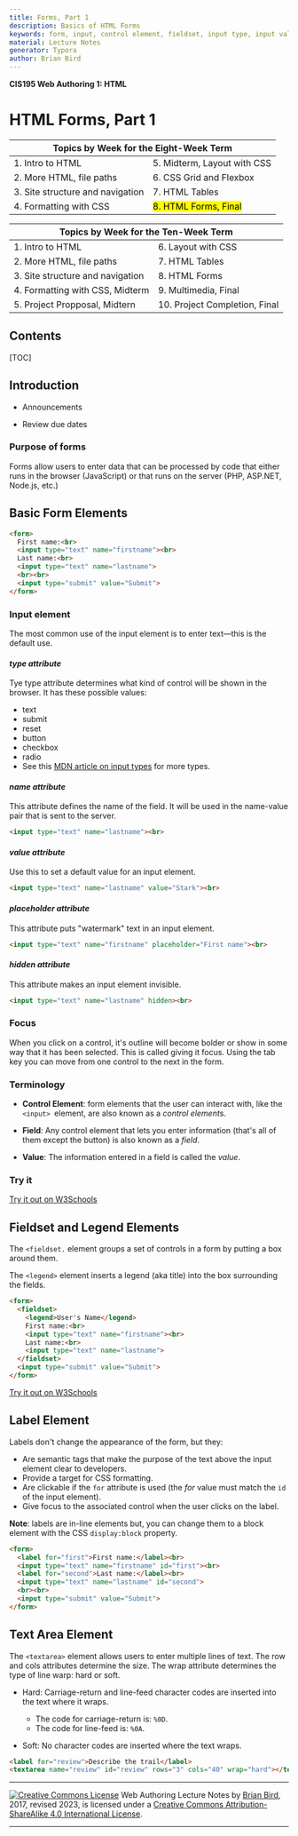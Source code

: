 ```yaml
---
title: Forms, Part 1
description: Basics of HTML Forms
keywords: form, input, control element, fieldset, input type, input value, label.
material: Lecture Notes
generator: Typora
author: Brian Bird
---
```

**CIS195 Web Authoring 1: HTML**

<h1>HTML Forms, Part 1</h1>

<table>
  <thead>
    <tr>
      <th colspan="2">Topics by Week for the Eight-Week Term</th>
    </tr>
  </thead>
    <tbody>
    <tr>
      <td>1. Intro to HTML</td>
      <td>5. Midterm, Layout with CSS</td>
    </tr>
    <tr>
      <td>2. More HTML, file paths</td>
      <td>6. CSS Grid and Flexbox</td>
    </tr>
    <tr>
      <td>3. Site structure and navigation</td>
      <td>7. HTML Tables</td>
    </tr>
    <tr>
      <td>4. Formatting with CSS</td>
      <td><mark>8. HTML Forms, Final</mark></td>
    </tr>
  </tbody>
</table>


<table hidden>
  <thead>
    <tr>
      <th colspan="2">Topics by Week for the Ten-Week Term</th>
    </tr>
  </thead>
  <tbody>
    <tr>
      <td>1. Intro to HTML</td>
      <td>6. Layout with CSS</td>
    </tr>
    <tr>
      <td>2. More HTML, file paths</td>
      <td>7. HTML Tables</td>
    </tr>
    <tr>
      <td>3. Site structure and navigation</td>
      <td>8. HTML Forms</td>
    </tr>
    <tr>
      <td>4. Formatting with CSS, Midterm</td>
      <td>9. Multimedia, Final</td>
    </tr>
    <tr>
      <td>5. Project Propposal, Midtern</td>
      <td>10. Project Completion, Final</td>
    </tr>
  </tbody>
</table>
<h2>Contents</h2>

[TOC]

## Introduction

- Announcements

- Review due dates 



### Purpose of forms

Forms allow users to enter data that can be processed by code that either runs in the browser (JavaScript) or that runs on the server (PHP, ASP.NET, Node.js, etc.)



## Basic Form Elements

```html
<form>
  First name:<br>
  <input type="text" name="firstname"><br>
  Last name:<br>
  <input type="text" name="lastname">
  <br><br>
  <input type="submit" value="Submit">
</form>
```

### Input element

The most common use of the input element is to enter text&mdash;this is the default use. 

#### *type attribute*

Tye type attribute determines what kind of control will be shown in the browser. It has these possible values:

- text
- submit
- reset
- button
- checkbox
- radio
- See this [MDN article on input types](https://developer.mozilla.org/en-US/docs/Web/HTML/Element/Input#_types) for more types.

#### *name attribute*

This attribute defines the name of the field. It will be used in the name-value pair that is sent to the server.


```html
<input type="text" name="lastname"><br>
```

#### *value attribute*

Use this to set a default value for an input element.


```html
<input type="text" name="lastname" value="Stark"><br>
```

#### *placeholder attribute*

This attribute puts "watermark" text in an input element.

```html
<input type="text" name="firstname" placeholder="First name"><br>
```

#### *hidden attribute*

This attribute makes an input element invisible.

```html
<input type="text" name="lastname" hidden><br>
```



### Focus

When you click on a control, it's outline will become bolder or show in some way that it has been selected. This is called giving it focus.
Using the tab key you can move from one control to the next in the form.

### Terminology

- **Control Element**: form elements that the user can interact with, like the `<input> `element, are also known as a *control* *element*s.

- **Field**: Any control element that lets you enter information (that's all of them except the button) is also known as a *field*.

- **Value**: The information entered in a field is called the *value*.

  

### Try it

[Try it out on W3Schools](https://www.w3schools.com/html/html_forms.asp)



## Fieldset and Legend Elements

The `<fieldset.` element groups a set of controls in a form by putting a box around them.

The `<legend>` element inserts a legend (aka title) into the box surrounding the fields.

```html
<form>
  <fieldset>
    <legend>User's Name</legend>
    First name:<br>
    <input type="text" name="firstname"><br>
    Last name:<br>
    <input type="text" name="lastname">
  </fieldset>
  <input type="submit" value="Submit">
</form>
```



[Try it out on W3Schools](https://www.w3schools.com/tags/tag_fieldset.asp)



## Label Element

Labels don't change the appearance of the form, but they:

- Are semantic tags that make the purpose of the text above the input element clear to developers.
- Provide a target for CSS formatting.
- Are clickable if the `for` attribute is used (the *for* value must match the `id` of the input element).
- Give focus to the associated control when the user clicks on the label.

**Note**: labels are in-line elements but, you can change them to a block element with the CSS `display:block` property.

```html
<form>
  <label for="first">First name:</label><br>
  <input type="text" name="firstname" id="first"><br>
  <label for="second">Last name:</label><br>
  <input type="text" name="lastname" id="second">
  <br><br>
  <input type="submit" value="Submit">
</form>
```


## Text Area Element

The `<textarea>` element allows users to enter multiple lines of text.
The row and cols attributes determine the size.
The wrap attribute determines the type of line warp: hard or soft.

- Hard: Carriage-return and line-feed character codes are inserted into the text where it wraps.
  - The code for carriage-return is: `%0D`.
  - The code for line-feed is: `%0A`.
  
- Soft: No character codes are inserted where the text wraps.

```html
<label for="review">Describe the trail</label>
<textarea name="review" id="review" rows="3" cols="40" wrap="hard"></textarea>
```




------

[![Creative Commons License](https://i.creativecommons.org/l/by-sa/4.0/88x31.png)](http://creativecommons.org/licenses/by-sa/4.0/)
Web Authoring Lecture Notes by [Brian Bird](https://profbird.dev), 2017, revised 2023, is licensed under a [Creative Commons Attribution-ShareAlike 4.0 International License](http://creativecommons.org/licenses/by-sa/4.0/). 

------

